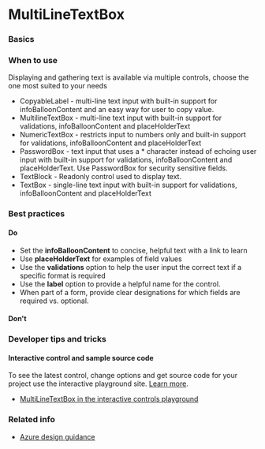 ﻿# MultiLineTextBox

 
<a name="basics"></a>
### Basics


<!-- TODO get an IMAGE to embed here -->

<!-- TODO get an SAMPLE CODE to embed here -->

 
<a name="when-to-use"></a>
### When to use
Displaying and gathering text is available via multiple controls, choose the one most suited to your needs
* CopyableLabel - multi-line text input with built-in support for infoBalloonContent and an easy way for user to copy value.
* MultilineTextBox - multi-line text input with built-in support for validations, infoBalloonContent and placeHolderText
* NumericTextBox - restricts input to numbers only and built-in support for validations, infoBalloonContent and placeHolderText
* PasswordBox - text input that uses a * character instead of echoing user input with built-in support for validations, infoBalloonContent and placeHolderText.  Use PasswordBox for security sensitive fields.
* TextBlock - Readonly control used to display text.
* TextBox - single-line text input with built-in support for validations, infoBalloonContent and placeHolderText




 
<a name="best-practices"></a>
### Best practices


<a name="best-practices-do"></a>
#### Do

* Set the **infoBalloonContent** to concise, helpful text with a link to learn
* Use **placeHolderText** for examples of field values
* Use the **validations** option to help the user input the correct text if a specific format is required
* Use the **label** option to provide a helpful name for the control.
* When part of a form, provide clear designations for which fields are required vs. optional.


<a name="best-practices-don-t"></a>
#### Don&#39;t




 
<a name="developer-tips-and-tricks"></a>
### Developer tips and tricks



<a name="developer-tips-and-tricks-interactive-control-and-sample-source-code"></a>
#### Interactive control and sample source code
To see the latest control, change options and get source code for your project use the interactive playground site.  [Learn more](./top-extensions-controls-playground.md).

*  <a href="https://ms.portal.azure.com/?Microsoft_Azure_Playground=true#blade/Microsoft_Azure_Playground/ControlsIndexBlade/MultiLineTextBox_create_Playground" target="_blank">MultiLineTextBox in the interactive controls playground</a>

 


 
<a name="related-info"></a>
### Related info

* [Azure design guidance](http://aka.ms/portalfx/design)


